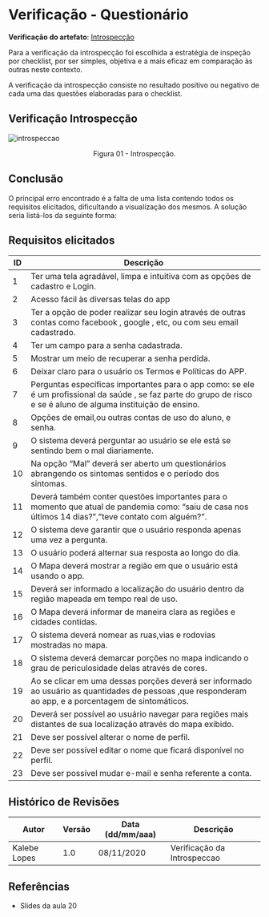 # Verificação - Questionário
**Verificação do artefato**: [Introspecção](https://requisitos-de-software.github.io/2020.1-GuardioesdaSaude/elicitacao/elicitacao_tecnicas/Introspeccao/)

Para a verificação da introspecção foi escolhida a estratégia de inspeção por checklist, por ser simples, objetiva e a mais eficaz em comparação às outras neste contexto.

A verificação da introspecção consiste no resultado positivo ou negativo de cada uma das questões elaboradas para o checklist. 

## Verificação Introspecção

![introspeccao](https://user-images.githubusercontent.com/44823367/98487677-15bebc80-2203-11eb-8c93-463116f0cda4.png)


<p align='center'>Figura 01 - Introspecção. </p> 

## Conclusão

O principal erro encontrado é a falta de uma lista contendo todos os requisitos elicitados, dificultando a visualização dos mesmos.
A solução seria listá-los da seguinte forma: 

## Requisitos elicitados

  ID | Descrição   | 
---- | ----------- | 
| 1 | Ter uma tela agradável, limpa e intuitiva com as opções de cadastro e Login.
| 2 | Acesso fácil às diversas telas do app
| 3 | Ter a opção de poder realizar seu login através de outras contas como facebook , google , etc, ou com seu email cadastrado.
| 4 | Ter um campo para a senha cadastrada.
| 5 | Mostrar um meio de recuperar a senha perdida.
| 6 | Deixar claro para o usuário os Termos e Políticas do APP.
| 7 | Perguntas específicas importantes para o app como: se ele é um profissional da saúde , se faz parte do grupo de risco e se é aluno de alguma instituição de ensino.
| 8 | Opções de email,ou outras contas de uso do aluno, e senha.
| 9 | O sistema deverá perguntar ao usuário se ele está se sentindo bem o mal diariamente.
| 10 | Na opção “Mal” deverá ser aberto um questionários abrangendo os sintomas sentidos e o período dos sintomas.
| 11 | Deverá também conter questões importantes para o momento que atual de pandemia como: “saiu de casa nos últimos 14 dias?”,”teve contato com alguém?”.
| 12 | O sistema deve garantir que o usuário responda apenas uma vez a pergunta.
| 13 | O usuário poderá alternar sua resposta ao longo do dia.
| 14 | O Mapa deverá mostrar a região em que o usuário está usando o app.
| 15 | Deverá ser informado a localização do usuário dentro da região mapeada em tempo real de uso.
| 16 | O Mapa deverá informar de maneira clara as regiões e cidades contidas.
| 17 | O sistema deverá nomear as ruas,vias e rodovias mostradas no mapa.
| 18 | O sistema deverá demarcar porções no mapa indicando o grau de periculosidade delas através de cores.
| 19 | Ao se clicar em uma dessas porções deverá ser informado ao usuário as quantidades de pessoas ,que responderam ao app, e a porcentagem de sintomáticos.
| 20 | Deverá ser possível ao usuário navegar para regiões mais distantes de sua localização através do mapa exibido.
| 21 | Deve ser possível alterar o nome de perfil.
| 22 | Deve ser possível editar o nome que ficará disponível no perfil.
| 23 | Deve ser possível mudar e-mail e senha referente a conta.

## Histórico de Revisões

| Autor | Versão | Data (dd/mm/aaa) | Descrição
|-------|--------|------------------|----------
|Kalebe Lopes | 1.0 | 08/11/2020 | Verificação da Introspeccao


## Referências

* Slides da aula 20